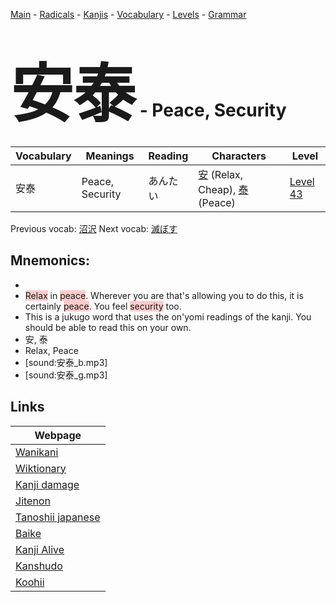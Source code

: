 <style> bigfont {font-size: 100px}</style>
[Main](../README.md) -
[Radicals](../radicals.md) -
[Kanjis](../kanjis.md) -
[Vocabulary](../vocabulary.md) -
[Levels](../levels.md) -
[Grammar](../grammar.md)
# <bigfont> 安泰</bigfont> - Peace, Security 

| Vocabulary | Meanings | Reading | Characters | Level |
| --- | --- | --- | --- | --- |
| 安泰 | Peace, Security | あんたい |  [安](../kanjis/安.md) (Relax, Cheap), [泰](../kanjis/泰.md) (Peace) | [Level 43](../levels/wk_level43.md) |

Previous vocab: [沼沢](沼沢.md) Next vocab: [滅ぼす](滅ぼす.md) 

## Mnemonics:

* 
* <span style="background-color:#ffcccb"> Relax</span> in <span style="background-color:#ffcccb"> peace</span>. Wherever you are that's allowing you to do this, it is certainly <span style="background-color:#ffcccb"> peace</span>. You feel <span style="background-color:#ffcccb"> security</span> too.
* This is a jukugo word that uses the on'yomi readings of the kanji. You should be able to read this on your own.
* 安, 泰
* Relax, Peace
* [sound:安泰_b.mp3]
* [sound:安泰_g.mp3]


## Links 

| Webpage |
| --- |
| [Wanikani          ](https://www.wanikani.com/kanji/安泰) |
| [Wiktionary        ](https://en.wiktionary.org/wiki/安泰) |
| [Kanji damage      ](http://www.kanjidamage.com/kanji/search?utf8=✓&q=安泰) |
| [Jitenon           ](https://jitenon.com/kanji/安泰) |
| [Tanoshii japanese ](https://www.tanoshiijapanese.com/dictionary/kanji.cfm?k=安泰) |
| [Baike             ](https://baike.baidu.com/item/安泰) |
| [Kanji Alive       ](https://app.kanjialive.com/安泰) |
| [Kanshudo          ](https://www.kanshudo.com/searchmn?q=安泰) |
| [Koohii            ](https://kanji.koohii.com/study/kanji/安泰) |
